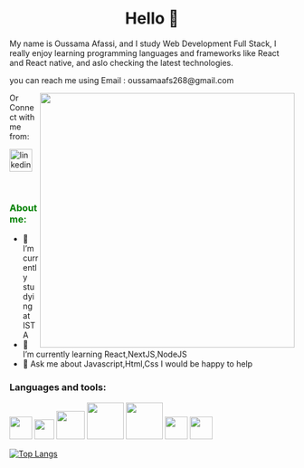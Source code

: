 
<!--
**Oussama268/Oussama268** is a ✨ _special_ ✨ repository because its `README.md` (this file) appears on your GitHub profile.

Here are some ideas to get you started:

- 🔭 I’m currently working on ...
- 🌱 I’m currently learning ...
- 👯 I’m looking to collaborate on ...
- 🤔 I’m looking for help with ...
- 💬 Ask me about ...
- 📫 How to reach me: ...
- 😄 Pronouns: ...
- ⚡ Fun fact: ...
-->

<h1 align="center">Hello 👋</h1>


<p>My name is Oussama Afassi, and I study Web Development Full Stack, I really enjoy learning programming languages and frameworks like React and React native, and aslo checking the latest technologies. </p>
<p>you can reach me using Email : oussamaafs268@gmail.com</p>

<img width="450px" align="right" src="https://user-images.githubusercontent.com/74038190/212749447-bfb7e725-6987-49d9-ae85-2015e3e7cc41.gif">


<p>Or Connect with me from:</p>



<p>
  <a href="https://www.linkedin.com/in/oussama-afassi-9428a1285" rel="nofollow noreferrer">
    <img width="40px" src="https://cdn-icons-png.flaticon.com/512/174/174857.png" alt="linkedin">
  </a> 
</p>
<br>



<h3 style="color: green">About me: </h3>

<ul>
<li> 🔭 I’m currently studying at ISTA</li>
<li> 🌱 I’m currently learning React,NextJS,NodeJS</li>
<li> 💬 Ask me about Javascript,Html,Css I would be happy to help</li>
</ul>



<h3>Languages and tools:</h3>

<span><img width="40px" src="https://upload.wikimedia.org/wikipedia/commons/thumb/6/6a/JavaScript-logo.png/768px-JavaScript-logo.png" ></span>
<span><img width="35px" src="https://upload.wikimedia.org/wikipedia/commons/thumb/d/d5/CSS3_logo_and_wordmark.svg/1452px-CSS3_logo_and_wordmark.svg.png" ></span>
<span><img width="50px" src="https://upload.wikimedia.org/wikipedia/commons/thumb/6/61/HTML5_logo_and_wordmark.svg/2048px-HTML5_logo_and_wordmark.svg.png" ></span>
<span><img width="65px" src="https://upload.wikimedia.org/wikipedia/commons/thumb/2/27/PHP-logo.svg/2560px-PHP-logo.svg.png" ></span>
<span><img width="65px" src="https://upload.wikimedia.org/wikipedia/fr/thumb/6/62/MySQL.svg/1200px-MySQL.svg.png" ></span>
<span><img width="40px" src="https://upload.wikimedia.org/wikipedia/commons/thumb/3/3f/Git_icon.svg/800px-Git_icon.svg.png" ></span>
<span><img width="40px" src="https://upload.wikimedia.org/wikipedia/commons/thumb/c/c3/Python-logo-notext.svg/701px-Python-logo-notext.svg.png" ></span>



[![Top Langs](https://github-readme-stats.vercel.app/api/top-langs/?username=anuraghazra&layout=donut)](https://github.com/anuraghazra/github-readme-stats)

